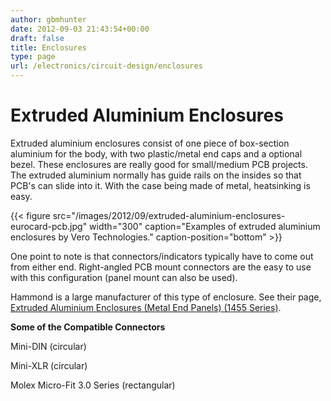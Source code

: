 ```yaml
---
author: gbmhunter
date: 2012-09-03 21:43:54+00:00
draft: false
title: Enclosures
type: page
url: /electronics/circuit-design/enclosures
---
```


# Extruded Aluminium Enclosures




Extruded aluminium enclosures consist of one piece of box-section aluminium for the body, with two plastic/metal end caps and a optional bezel. These enclosures are really good for small/medium PCB projects. The extruded aluminium normally has guide rails on the insides so that PCB's can slide into it. With the case being made of metal, heatsinking is easy.


{{< figure src="/images/2012/09/extruded-aluminium-enclosures-eurocard-pcb.jpg" width="300" caption="Examples of extruded aluminium enclosures by Vero Technologies." caption-position="bottom" >}}


One point to note is that connectors/indicators typically have to come out from either end. Right-angled PCB mount connectors are the easy to use with this configuration (panel mount can also be used).




Hammond is a large manufacturer of this type of enclosure. See their page, [Extruded Aluminium Enclosures (Metal End Panels) (1455 Series)](http://www.hammondmfg.com/1455.htm).




**Some of the Compatible Connectors**




Mini-DIN (circular)




Mini-XLR (circular)




Molex Micro-Fit 3.0 Series (rectangular)
